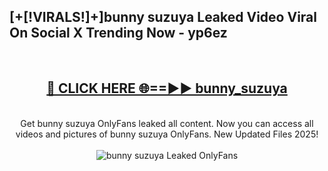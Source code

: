 <h2>[+[!VIRALS!]+]bunny suzuya Leaked Video Viral On Social X Trending Now - yp6ez</h2>
<br>
<div align="center">
<h2><a href="https://libra.edu.pl?bunny_suzuya" rel="nofollow">🔴 CLICK HERE 🌐==►► bunny_suzuya</a></h2>
<br>
Get bunny suzuya OnlyFans leaked all content. Now you can access all videos and pictures of bunny suzuya OnlyFans. New Updated Files 2025!
<br>
<br>
<a href="https://libra.edu.pl?bunny_suzuya" rel="nofollow" data-target="animated-image.originalLink"><img src="https://i.ibb.co.com/WyWwxjT/player-gif2.gif" alt="bunny suzuya Leaked OnlyFans" style="max-width: 100%; display: inline-block;" data-target="animated-image.originalImage"></a>
</div>
<br>
